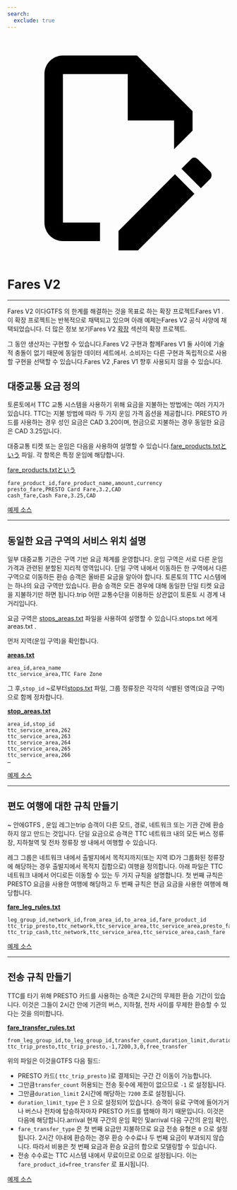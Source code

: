 ```yaml
---
search:
  exclude: true
---
```

<a class="pencil-link" href="https://github.com/MobilityData/gtfs.org/edit/main/docs/schedule/examples/fares-v2.md" title="Edit this page" target="_blank">
    <svg class="pencil" xmlns="http://www.w3.org/2000/svg" viewBox="0 0 24 24"><path d="M10 20H6V4h7v5h5v3.1l2-2V8l-6-6H6c-1.1 0-2 .9-2 2v16c0 1.1.9 2 2 2h4v-2m10.2-7c.1 0 .3.1.4.2l1.3 1.3c.2.2.2.6 0 .8l-1 1-2.1-2.1 1-1c.1-.1.2-.2.4-.2m0 3.9L14.1 23H12v-2.1l6.1-6.1 2.1 2.1Z"></path></svg>
  </a>

# Fares V2

<hr/>

Fares V2 이다GTFS 의 한계를 해결하는 것을 목표로 하는 확장 프로젝트Fares V1 . 이 확장 프로젝트는 반복적으로 채택되고 있으며 아래 예제는Fares V2 공식 사양에 채택되었습니다. 더 많은 정보 보기Fares V2 [확장](../../../extensions) 섹션의 확장 프로젝트.

그 동안 생산자는 구현할 수 있습니다.Fares V2 구현과 함께Fares V1 둘 사이에 기술적 충돌이 없기 때문에 동일한 데이터 세트에서. 소비자는 다른 구현과 독립적으로 사용할 구현을 선택할 수 있습니다.Fares V2 ,Fares V1 향후 사용되지 않을 수 있습니다.

## 대중교통 요금 정의

토론토에서 TTC 교통 시스템을 사용하기 위해 요금을 지불하는 방법에는 여러 가지가 있습니다. TTC는 지불 방법에 따라 두 가지 운임 가격 옵션을 제공합니다. PRESTO 카드를 사용하는 경우 성인 요금은 CAD 3.20이며, 현금으로 지불하는 경우 동일한 요금은 CAD 3.25입니다.

대중교통 티켓 또는 운임은 다음을 사용하여 설명할 수 있습니다.[fare_products.txtという](../../reference/#fare_productstxt) 파일. 각 항목은 특정 운임에 해당합니다.

[fare_products.txtという](../../reference/#fare_productstxt)

    fare_product_id,fare_product_name,amount,currency
    presto_fare,PRESTO Card Fare,3.2,CAD
    cash_fare,Cash Fare,3.25,CAD

[예제 소스](https://www.ttc.ca/Fares-and-passes)

<hr/>

## 동일한 요금 구역의 서비스 위치 설명

일부 대중교통 기관은 구역 기반 요금 체계를 운영합니다. 운임 구역은 서로 다른 운임 가격과 관련된 분할된 지리적 영역입니다. 단일 구역 내에서 이동하든 한 구역에서 다른 구역으로 이동하든 환승 승객은 올바른 요금을 알아야 합니다. 토론토의 TTC 시스템에는 하나의 요금 구역만 있습니다. 환승 승객은 모든 경우에 대해 동일한 단일 티켓 요금을 지불하기만 하면 됩니다.trip 어떤 교통수단을 이용하든 상관없이 토론토 시 경계 내 거리입니다.

요금 구역은 [stops_areas.txt](../../reference/#stops_areastxt) 파일을 사용하여 설명할 수 있습니다.stops.txt 에게areas.txt .

먼저 지역(운임 구역)을 확인합니다.

[**areas.txt**](../../reference/#areastxt)

    area_id,area_name
    ttc_service_area,TTC Fare Zone

그 후,`stop_id` \~로부터[stops.txt](../../reference/#stopstxt) 파일, 그룹 정류장은 각각의 식별된 영역(요금 구역)으로 함께 정차합니다.

[**stop_areas.txt**](../../reference/#stops_areastxt)

    area_id,stop_id
    ttc_service_area,262
    ttc_service_area,263
    ttc_service_area,264
    ttc_service_area,265
    ttc_service_area,266
    …

[예제 소스](http://opendata.toronto.ca/toronto.transit.commission/ttc-routes-and-schedules/OpenData_TTC_Schedules.zip)

<hr/>

## 편도 여행에 대한 규칙 만들기

\~ 안에GTFS , 운임 레그는trip 승객이 다른 모드, 경로, 네트워크 또는 기관 간에 환승하지 않고 만드는 것입니다. 단일 요금으로 승객은 TTC 네트워크 내의 모든 버스 정류장, 지하철역 및 전차 정류장 쌍 내에서 여행할 수 있습니다.

레그 그룹은 네트워크 내에서 출발지에서 목적지까지(또는 지역 ID가 그룹화된 정류장에 해당하는 경우 출발지에서 목적지 집합으로) 여행을 정의합니다. 아래 파일은 TTC 네트워크 내에서 어디로든 이동할 수 있는 두 가지 규칙을 설명합니다. 첫 번째 규칙은 PRESTO 요금을 사용한 여행에 해당하고 두 번째 규칙은 현금 요금을 사용한 여행에 해당합니다.

[**fare_leg_rules.txt**](../../reference/#fare_leg_rulestxt)

    leg_group_id,network_id,from_area_id,to_area_id,fare_product_id
    ttc_trip_presto,ttc_network,ttc_service_area,ttc_service_area,presto_fare
    ttc_trip_cash,ttc_network,ttc_service_area,ttc_service_area,cash_fare

[예제 소스](https://www.ttc.ca/Fares-and-passes)

<hr/>

## 전송 규칙 만들기

TTC를 타기 위해 PRESTO 카드를 사용하는 승객은 2시간의 무제한 환승 기간이 있습니다. 이것은 그들이 2시간 안에 기관의 버스, 지하철, 전차 사이를 무제한 환승할 수 있다는 것을 의미합니다.

[**fare_transfer_rules.txt**](../../reference/#fare_transfer_rulestxt)

    from_leg_group_id,to_leg_group_id,transfer_count,duration_limit,duration_limit_type,fare_transfer_type,fare_product_id
    ttc_trip_presto,ttc_trip_presto,-1,7200,3,0,free_transfer

위의 파일은 이것을GTFS 다음 필드:

- PRESTO 카드( `ttc_trip_presto` )로 결제되는 구간 간 이동이 가능합니다.
- 그만큼`transfer_count` 허용되는 전송 횟수에 제한이 없으므로 `-1` 로 설정됩니다.
- 그만큼`duration_limit` 2시간에 해당하는 `7200` 초로 설정됩니다.
- `duration_limit_type` 은 `3` 으로 설정되어 있습니다. 승객이 유료 구역에 들어가거나 버스나 전차에 탑승하자마자 PRESTO 카드를 탭해야 하기 때문입니다. 이것은 다음에 해당합니다.arrival 현재 구간의 운임 확인 및arrival 다음 구간의 운임 확인.
- `fare_transfer_type` 은 첫 번째 요금만 지불하므로 요금 전송 유형은 `0` 으로 설정됩니다. 2시간 이내에 환승하는 경우 환승 수수료나 두 번째 요금이 부과되지 않습니다. 따라서 비용은 첫 번째 요금과 환승 요금의 합으로 모델링할 수 있습니다.
- 전송 수수료는 TTC 시스템 내에서 무료이므로 0으로 설정됩니다. 이는 `fare_product_id=free_transfer` 로 표시됩니다.

[예제 소스](https://www.ttc.ca/Fares-and-passes/PRESTO-on-the-TTC/Two-hour-transfer)
